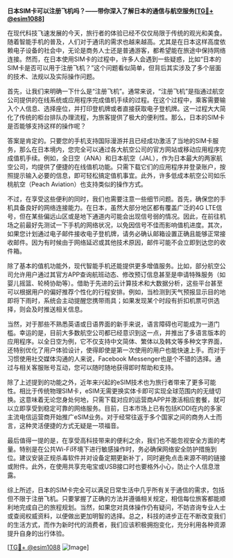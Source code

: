 **日本SIM卡可以注册飞机吗？——带你深入了解日本的通信与航空服务[[TG💪+ @esim1088](https://t.me/s/esim1088)]**

在现代科技飞速发展的今天，旅行者的体验已经不仅仅局限于传统的观光和美食。随着智能手机的普及，人们对于通讯的需求也越来越高。尤其是在日本这样高度依赖电子设备的社会中，无论是商务人士还是普通游客，都希望能在旅途中保持网络连接。然而，在日本使用SIM卡的过程中，许多人会遇到一些疑惑，比如“日本的SIM卡是否可以用于注册飞机？”这个问题看似简单，但背后其实涉及了多个层面的技术、法规以及实际操作问题。

首先，让我们来明确一下什么是“注册飞机”。通常来说，“注册飞机”是指通过航空公司提供的在线系统或应用程序完成值机手续的过程。在这个过程中，乘客需要输入个人信息、选择座位，并打印登机牌或者直接获取电子登机牌。这一过程大大简化了传统的柜台排队办理流程，为旅客提供了极大的便利性。那么，日本的SIM卡是否能够支持这样的操作呢？

答案是肯定的。只要您的手机支持国际漫游并且已经成功激活了当地的SIM卡服务，那么在日本境内，您完全可以通过各大航空公司的官方网站或移动应用程序完成值机手续。例如，全日空（ANA）和日本航空（JAL），作为日本最大的两家航空公司，均提供了便捷的在线值机功能。只需下载它们的应用程序并登录账户，按照提示输入必要的信息，即可轻松搞定值机事宜。此外，许多低成本航空公司如乐桃航空（Peach Aviation）也支持类似的操作方式。

不过，在享受这些便利的同时，我们也需要注意一些细节问题。首先，确保您的手机具备良好的网络连接能力。在日本，虽然大部分地区都有覆盖广泛的4G LTE信号，但在某些偏远山区或是地下通道内可能会出现信号弱的情况。因此，在前往机场之前最好先测试一下手机的网络状况，以免因信号不佳而影响值机进度。其次，如果您计划通过电子邮件接收电子登机牌，请务必确认邮箱设置正确且能够正常接收邮件。因为有时候由于网络延迟或其他技术原因，邮件可能不会立即到达您的收件箱。

除了基本的值机功能外，现代智能手机还能提供更多增值服务。比如，部分航空公司允许用户通过其官方APP查询航班动态、修改预订信息甚至是申请特殊服务（如婴儿摇篮、轮椅协助等）。借助于先进的云计算技术和大数据分析，这些平台甚至可以根据用户的偏好推荐个性化的行程安排。例如，当检测到天气预报显示目的地即将下雨时，系统会主动提醒您携带雨具；如果发现某个时段有折扣机票可供选择，则会及时推送相关信息。

当然，对于那些不熟悉英语或日语界面的新手来说，语言障碍也可能成为一道门槛。幸运的是，目前大多数航空公司都已经意识到这一点，并推出了多语言版本的应用程序。以全日空为例，它不仅支持中文简体、繁体以及韩文等多种文字界面，还特别优化了用户体验设计，使得即使是第一次使用的用户也能快速上手。而对于习惯使用社交媒体沟通的人来说，Facebook Messenger也是个不错的选择。通过与相关客服账号互动，您可以随时随地获得即时帮助和支持。

除了上述提到的功能之外，近年来兴起的eSIM技术也为旅行者带来了更多可能性。相比于传统物理SIM卡，eSIM无需更换实体卡即可实现全球范围内的无缝切换。这意味着无论您身处何地，只需下载对应的运营商APP并激活相应套餐，就可以立即享受到稳定可靠的网络服务。目前，日本市场上已有包括KDDI在内的多家主流电信运营商开始推广eSIM业务。对于经常往返于多个国家之间的商务人士而言，这种灵活便捷的方式无疑是一项福音。

最后值得一提的是，在享受高科技带来的便利之余，我们也不能忽视安全方面的考量。特别是在公共Wi-Fi环境下进行敏感操作时，务必确保网络安全防护措施到位。建议安装正规杀毒软件并对设备定期更新补丁，同时避免点击来源不明的链接或附件。此外，在使用共享充电宝或USB接口时也要格外小心，防止个人信息泄露。

综上所述，日本的SIM卡完全可以满足日常生活中几乎所有关于通信的需求，包括但不限于注册飞机。只要掌握了正确的方法并遵循相关规定，相信每位旅客都能顺利地完成自己的旅程规划。当然，如果您对具体操作仍有疑问，不妨咨询专业人士或查阅权威资料，以便做出更加明智的选择。总之，科技的进步正在不断改变我们的生活方式，而作为新时代的消费者，我们应该积极拥抱变化，充分利用各种资源提升自身的出行体验。

[[TG💪+ @esim1088](https://t.me/s/esim1088) ![Image](https://i.postimg.cc/4NQfJmqS/Snipaste-2025-05-13-00-14-12.png)]